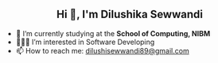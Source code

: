 <div align="center">

## Hi 👋, I'm Dilushika Sewwandi


</div>

- 🌱 I’m currently studying at the **School of Computing, NIBM**
- 👩🏼‍💻 I’m interested in Software Developing 
- 📫 How to reach me: dilushisewwandi89@gmail.com

  
<!--
**dilushisewwandi/dilushisewwandi** is a ✨ _special_ ✨ repository because its `README.md` (this file) appears on your GitHub profile.

Here are some ideas to get you started:

- 🔭 I’m currently working on ...
- 🌱 I’m currently learning ...
- 👯 I’m looking to collaborate on ...
- 🤔 I’m looking for help with ...
- 💬 Ask me about ...
- 📫 How to reach me: ...
- 😄 Pronouns: ...
- ⚡ Fun fact: ...
-->
